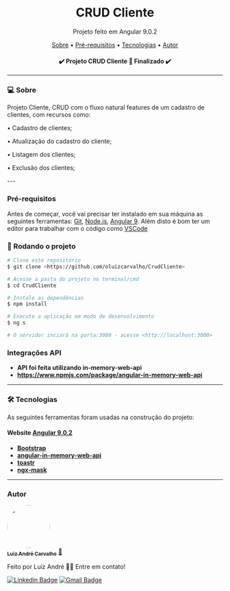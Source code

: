 <h1 align="center">CRUD Cliente</h1>
<p align="center">Projeto feito em Angular 9.0.2</p>

<p align="center">
 <a href="#-sobre">Sobre</a> •
 <a href="#pré-requisitos">Pré-requisitos</a> • 
 <a href="#-tecnologias">Tecnologias</a> • 
 <a href="#autor">Autor</a>
</p>

<h4 align="center"> 
	✔️ Projeto CRUD Cliente 🚀 Finalizado ✔️
</h4>

---

### 💻 Sobre

Projeto Cliente, CRUD com o fluxo natural features de um cadastro de clientes, com recursos como:
<p>•	Cadastro de clientes;</p>
<p>•	Atualização do cadastro do cliente;</p>
<p>•	Listagem dos clientes;</p>
<p>•	Exclusão dos clientes;</p>
---

### Pré-requisitos

Antes de começar, você vai precisar ter instalado em sua máquina as seguintes ferramentas:
[Git](https://git-scm.com), [Node.js](https://nodejs.org/en/), [Angular 9](https://angular.io/). 
Além disto é bom ter um editor para trabalhar com o código como [VSCode](https://code.visualstudio.com/)

### 🎲 Rodando o projeto
```bash
# Clone este repositório
$ git clone <https://github.com/oluizcarvalho/CrudCliente>

# Acesse a pasta do projeto no terminal/cmd
$ cd CrudCliente

# Instale as dependências
$ npm install

# Execute a aplicação em modo de desenvolvimento
$ ng s

# O servidor inciará na porta:3000 - acesse <http://localhost:3000>
```
### Integrações API
-   **API foi feita utilizando in-memory-web-api**
-   **https://www.npmjs.com/package/angular-in-memory-web-api**
---

### 🛠 Tecnologias

As seguintes ferramentas foram usadas na construção do projeto:

#### **Website**  [Angular 9.0.2](https://angular.io/)

-   **[Bootstrap](https://getbootstrap.com/)**
-   **[angular-in-memory-web-api](https://www.npmjs.com/package/angular-in-memory-web-api)**
-   **[toastr](https://www.npmjs.com/package/ngx-toastr)**
-   **[ngx-mask](https://www.npmjs.com/package/ngx-mask)**

---
### Autor

<a href="https://www.linkedin.com/in/la-carvalho/">
 <img style="border-radius: 50%;" src="https://avatars1.githubusercontent.com/u/51300546?s=400&u=3933e0767a90751ca7c6fb1e4ea2feccbe1d3d54&v=4" width="100px;" alt=""/>
 <br />
 <sub><b>Luiz André Carvalho</b></sub></a> <a href="https://github.com/oluizcarvalho">🚀</a>


Feito por Luiz André 👋🏽 Entre em contato!

[![Linkedin Badge](https://img.shields.io/badge/-Luiz-blue?style=flat-square&logo=Linkedin&logoColor=white&link=https://www.linkedin.com/in/la-carvalho/)](https://www.linkedin.com/in/la-carvalho/) 
[![Gmail Badge](https://img.shields.io/badge/-luizandre.ita@gmail.com-c14438?style=flat-square&logo=Gmail&logoColor=white&link=mailto:luizandre.ita@gmail.com)](mailto:luizandre.ita@gmail.com)
